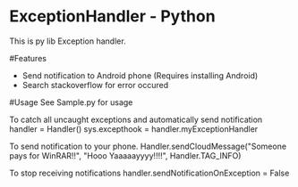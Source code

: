 # ExceptionHandler - Python
This is py lib Exception handler.

#Features
- Send notification to Android phone (Requires installing Android)
- Search stackoverflow for error occured

#Usage
See Sample.py for usage

To catch all uncaught exceptions and automatically send notification
    handler = Handler()
    sys.excepthook = handler.myExceptionHandler

To send notification to your phone.
    Handler.sendCloudMessage("Someone pays for WinRAR!!", "Hooo Yaaaaayyyy!!!!", Handler.TAG_INFO)

To stop receiving notifications
    handler.sendNotificationOnException = False
